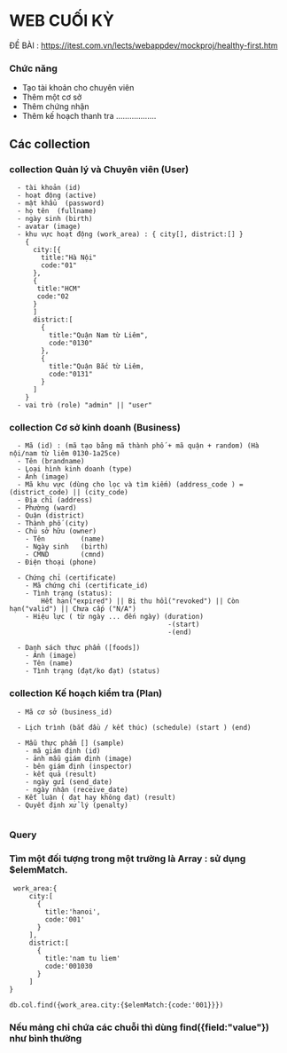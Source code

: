 # WEB CUỐI KỲ

ĐỀ BÀI : https://itest.com.vn/lects/webappdev/mockproj/healthy-first.htm

### Chức năng

- Tạo tài khoản cho chuyên viên
- Thêm một cơ sở
- Thêm chứng nhận
- Thêm kế hoạch thanh tra
  ..................

## Các collection

### collection Quản lý và Chuyên viên (User)

```
  - tài khoản (id)
  - hoạt động (active)
  - mật khẩu  (password)
  - họ tên  (fullname)
  - ngày sinh (birth)
  - avatar (image)
  - khu vực hoạt động (work_area) : { city[], district:[] }
    {
      city:[{
        title:"Hà Nội"
        code:"01"
      },
      {
       title:"HCM"
       code:"02 
      }
      ]
      district:[
        {
          title:"Quận Nam từ Liêm",
          code:"0130"
        },
        {
          title:"Quận Bắc từ Liêm,
          code:"0131"
        }
      ]
    }
  - vai trò (role) "admin" || "user"
```

### collection Cơ sở kinh doanh (Business)

```
  - Mã (id) : (mã tạo bằng mã thành phố + mã quận + random) (Hà nội/nam từ liêm 0130-1a25ce)
  - Tên (brandname)
  - Loại hình kinh doanh (type)
  - Ảnh (image)
  - Mã khu vực (dùng cho lọc và tìm kiếm) (address_code ) = (district_code) || (city_code)
  - Địa chỉ (address)
  - Phường (ward)
  - Quận (district)
  - Thành phố (city)
  - Chủ sở hữu (owner) 
    - Tên         (name)
    - Ngày sinh   (birth)
    - CMND        (cmnd)
  - Điện thoại (phone)

  - Chứng chỉ (certificate)
    - Mã chứng chỉ (certificate_id)
    - Tình trạng (status):
        Hết hạn("expired") || Bị thu hồi("revoked") || Còn hạn("valid") || Chưa cấp ("N/A")
    - Hiệu lực ( từ ngày ... đến ngày) (duration)
                                        -(start)
                                        -(end)
  
  - Danh sách thực phẩm ([foods])
    - Ảnh (image)
    - Tên (name)
    - Tình trạng (đạt/ko đạt) (status)
```

<!-- ### collection Giấy chứng nhận: (Certificate)

```
   - 
   
   - 
   - mã chứng chỉ (certificate_id)
   - Tình trạng chứng nhận (status)
      - Hết hạn("expired") || Bị thu hồi("revoked") || Còn hạn("valid") || Chưa cấp ("N/A")
   - Hiệu lực ( từ ngày ... đến ngày) (duration)
                                        -(start)
                                        -(end)
``` -->

### collection Kế hoạch kiểm tra (Plan)

```
  - Mã cơ sở (business_id)

  - Lịch trình (bắt đầu / kết thúc) (schedule) (start ) (end)

  - Mẫu thực phẩm [] (sample)
    - mã giám định (id)
    - ảnh mẫu giám định (image)
    - bên giám định (inspector)
    - kết quả (result)
    - ngày gửi (send_date)
    - ngày nhận (receive_date)
  - Kết luận ( đạt hay không đạt) (result)
  - Quyết định xử lý (penalty)
  
```


### Query

### Tìm một đối tượng trong một trường là Array : sử dụng $elemMatch.

```
 work_area:{
     city:[
       {
         title:'hanoi',
         code:'001'
       }
     ],
     district:[
       {
         title:'nam tu liem'
         code:'001030
       }
     ]
}

db.col.find({work_area.city:{$elemMatch:{code:'001}}})

```

###  Nếu mảng chỉ chứa các chuỗi thì dùng find({field:"value"}) như bình thường